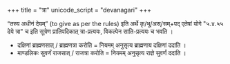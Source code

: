 +++
title = "त्रा"
unicode_script = "devanagari"
+++

“तस्य अधीनं देयम्”  (to give as per the rules) इति अर्थे कृ/भू/अस्/सम्+पद् एतेषां योगे "५.४.५५ देये त्रा" च इति सूत्रेण प्रातिपदिकात् त्रा-प्रत्ययः, विकल्पेन साति-प्रत्ययः च भवति ।

- दक्षिणां ब्राह्मणसात् / ब्राह्मणत्रा करोति = नियमम् अनुसृत्य ब्राह्मणाय दक्षिणां ददाति ।
- माण्डलिकः सुवर्णं राजसात् / राजत्रा करोति = नियमम् अनुसृत्य राज्ञे सुवर्णं ददाति । 

